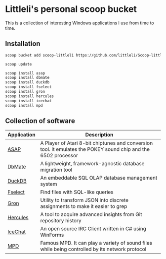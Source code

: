# Littleli's personal scoop bucket

This is a collection of interesting Windows applications I use from time to time.

## Installation

```sh
scoop bucket add scoop-littleli https://github.com/littleli/Scoop-littleli.git

scoop update

scoop install asap
scoop install dbmate
scoop install duckdb
scoop install fselect
scoop install gron
scoop install hercules
scoop install icechat
scoop install mpd
```

## Collection of software

| Application | Description |
|-|-|
| [ASAP](http://asap.sourceforge.net) | A Player of Atari 8-bit chiptunes and conversion tool. It emulates the POKEY sound chip and the 6502 processor |
| [DbMate](https://github.com/amacneil/dbmate) | A lightweight, framework-agnostic database migration tool |
| [DuckDB](https://duckdb.org) | An embeddable SQL OLAP database management system |
| [Fselect](https://github.com/jhspetersson/fselect) | Find files with SQL-like queries |
| [Gron](https://github.com/tomnomnom/gron) | Utility to transform JSON into discrete assignments to make it easier to grep |
| [Hercules](https://github.com/src-d/hercules) | A tool to acquire advanced insights from Git repository history |
| [IceChat](https://www.icechat.net) | An open source IRC Client written in C# using WinForms |
| [MPD](https://www.musicpd.org) | Famous MPD. It can play a variety of sound files while being controlled by its network protocol |
